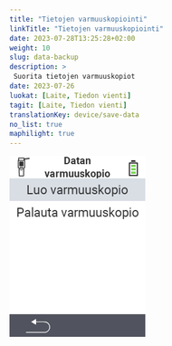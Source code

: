 ```yaml
---
title: "Tietojen varmuuskopiointi"
linkTitle: "Tietojen varmuuskopiointi"
date: 2023-07-28T13:25:28+02:00
weight: 10
slug: data-backup
description: >
 Suorita tietojen varmuuskopiot
date: 2023-07-26
luokat: [Laite, Tiedon vienti]
tagit: [Laite, Tiedon vienti]
translationKey: device/save-data
no_list: true
maphilight: true
---
```

<img src="backup.png" alt="VitalControl Tiedonhallinta" title="Tiedonhallinta" usemap="#workmap" class="maphilight" />

<map name="workmap">
  <area shape="rect" coords="2,40,238,80" alt="Luo varmuuskopio" title="Ohjeet varmuuskopion luomiseen löytyvät täältä&#10;Hiiren klikkaus: avaa dokumentaatio" href="/fi/docs/backup/backup/">

  <area shape="rect" coords="2,80,238,120" alt="Palauta varmuuskopio" title="Ohjeet varmuuskopion palauttamiseen löytyvät täältä&#10;Hiiren klikkaus: avaa dokumentaatio" href="/fi/docs/backup/restore/">

  <area shape="rect" coords="2,282,120,319" alt="Takaisin" title="Hyppää takaisin yksi taso&#10;Hiiren klikkaus: avaa dokumentaatio" href="/fi/docs/device/data-management/">
</map>
